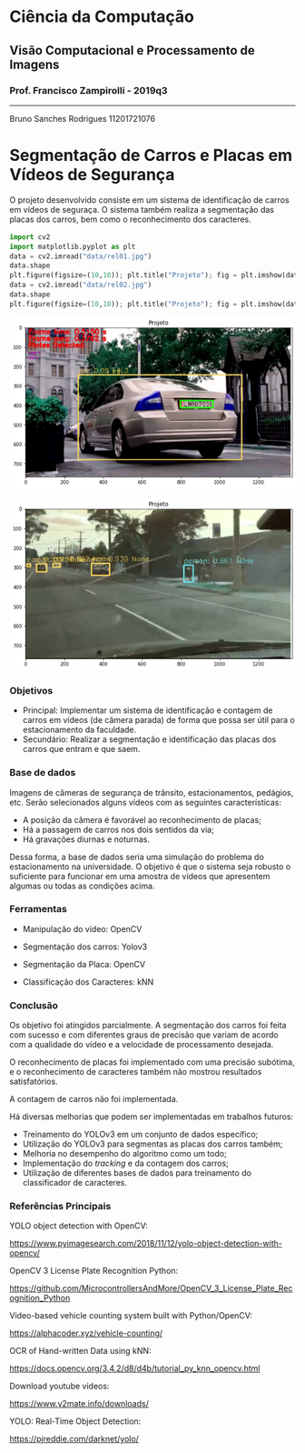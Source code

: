 # Ciência da Computação

## Visão Computacional e Processamento de Imagens
### Prof. Francisco Zampirolli - 2019q3

***
Bruno Sanches Rodrigues
11201721076

# Segmentação de Carros e Placas em Vídeos de Segurança
O projeto desenvolvido consiste em um sistema de identificação de carros em vídeos de seguraça. O sistema também realiza a segmentação das placas dos carros, bem como o reconhecimento dos caracteres.


```python
import cv2
import matplotlib.pyplot as plt
data = cv2.imread("data/rel01.jpg")
data.shape
plt.figure(figsize=(10,10)); plt.title("Projeto"); fig = plt.imshow(data,"gray")
data = cv2.imread("data/rel02.jpg")
data.shape
plt.figure(figsize=(10,10)); plt.title("Projeto"); fig = plt.imshow(data,"gray")
```


![png](output_2_0.png)



![png](output_2_1.png)


### Objetivos
 * Principal: Implementar um sistema de identificação e contagem de carros em vídeos (de câmera parada) de forma que possa ser útil para o estacionamento da faculdade.
 * Secundário: Realizar a segmentação e identificação das placas dos carros que entram e que saem.

### Base de dados
Imagens de câmeras de segurança de trânsito, estacionamentos, pedágios, etc.
Serão selecionados alguns vídeos com as seguintes características:
  * A posição da câmera é favorável ao reconhecimento de placas;
  * Há a passagem de carros nos dois sentidos da via;
  * Há gravações diurnas e noturnas.

Dessa forma, a base de dados seria uma simulação do problema do estacionamento na universidade.
O objetivo é que o sistema seja robusto o suficiente para funcionar em uma amostra de vídeos que apresentem algumas ou todas as condições acima.

### Ferramentas
* Manipulação do vídeo: OpenCV

* Segmentação dos carros: Yolov3

* Segmentação da Placa: OpenCV

* Classificação dos Caracteres: kNN

### Conclusão

Os objetivo foi atingidos parcialmente.
A segmentação dos carros foi feita com sucesso e com diferentes graus de precisão que variam de acordo com a qualidade do vídeo e a velocidade de processamento desejada.

O reconhecimento de placas foi implementado com uma precisão subótima, e o reconhecimento de caracteres também não mostrou resultados satisfatórios.

A contagem de carros não foi implementada.

Há diversas melhorias que podem ser implementadas em trabalhos futuros:
 * Treinamento do YOLOv3 em um conjunto de dados específico;
 * Utilização do YOLOv3 para segmentas as placas dos carros também;
 * Melhoria no desempenho do algoritmo como um todo;
 * Implementação do _tracking_ e da contagem dos carros;
 * Utilização de diferentes bases de dados para treinamento do classificador de caracteres.

### Referências Principais

YOLO object detection with OpenCV:

https://www.pyimagesearch.com/2018/11/12/yolo-object-detection-with-opencv/

OpenCV 3 License Plate Recognition Python:

https://github.com/MicrocontrollersAndMore/OpenCV_3_License_Plate_Recognition_Python


Video-based vehicle counting system built with Python/OpenCV:

https://alphacoder.xyz/vehicle-counting/

OCR of Hand-written Data using kNN:

https://docs.opencv.org/3.4.2/d8/d4b/tutorial_py_knn_opencv.html

Download youtube videos:

https://www.y2mate.info/downloads/

YOLO: Real-Time Object Detection:

https://pjreddie.com/darknet/yolo/
